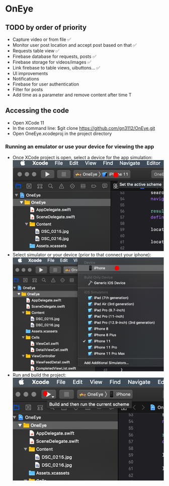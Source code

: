 # OnEye

## TODO by order of priority
- Capture video or from file :white_check_mark:
- Monitor user post location and accept post based on that :white_check_mark:
- Requests table view :white_check_mark:
- Firebase database for requests, posts :white_check_mark:
- Firebase storage for videos/images :white_check_mark:
- Link firebase to table views, uibuttons... :white_check_mark:
- UI improvements
- Notifications
- Firebase for user authentication
- Filter for posts
- Add time as a parameter and remove content after time T

## Accessing the code
- Open XCode 11
- In the command line: $git clone https://github.com/gn3112/OnEye.git 
- Open OneEye.xcodeproj in the project directory

### Running an emulator or use your device for viewing the app

- Once XCode project is open, select a device for the app simulation:
![alt text](helper1.png)
- Select simulator or your device (prior to that connect your iphone):
![alt text](helper2.png)
- Run and build the project:
![alt text](helper3.png)
